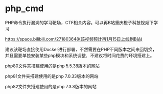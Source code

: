 # php_cmd
PHP命令执行漏洞的学习靶场，CTF相关内容。可以再B站重庆橙子科技视频下学习

https://space.bilibili.com/271803648(该视频预计再1月15日上线到B站)

建议该靶场直接使用Docker进行部署，不然需要在PHP不同版本之间来回切换，并且需要单独安装某些php模块和系统调整，不建议将时间花费的环境搭建上。


php80文件夹搭建使用的是php 5.5.38版本的网站

php81文件夹搭建使用的是php 7.0.33版本的网站

php82文件夹搭建使用的是php 7.3.8版本的网站

